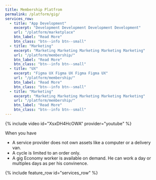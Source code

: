 ```yaml
---
title: Membership Platfrom
permalink: /platform/gig/
services_row:
  - title: "App Development"
    excerpt: "Development Development Development Development"
    url: "/platform/marketplace"
    btn_label: "Read More"
    btn_class: "btn--info btn--small"
  - title: "Marketing"
    excerpt: "Marketing Marketing Marketing Marketing Marketing"
    url: "/platform/membership/"
    btn_label: "Read More"
    btn_class: "btn--info btn--small"
  - title: "UX"
    excerpt: "Figma UX Figma UX Figma Figma UX"
    url: "/platform/membership/"
    btn_label: "Read More"
    btn_class: "btn--info btn--small"
  - title: "Marketing"
    excerpt: "Marketing Marketing Marketing Marketing Marketing"
    url: "/platform/membership/"
    btn_label: "Read More"
    btn_class: "btn--info btn--small"
---
```


{% include video id="XsxDH4HcOWA" provider="youtube" %}

When you have
- A service provider does not own assets like a computer or a delivery van.
- A cycle is limited to an order only.
- A gig Economy worker is available on demand. He can work a day or multiples days as per his convinence.

{% include feature_row id="services_row" %}
